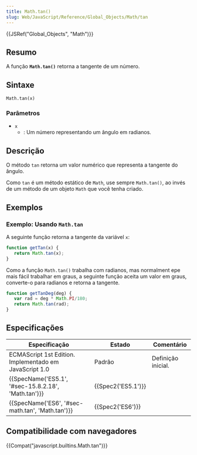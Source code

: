 ```yaml
---
title: Math.tan()
slug: Web/JavaScript/Reference/Global_Objects/Math/tan
---
```


{{JSRef("Global_Objects", "Math")}}

## Resumo

A função **`Math.tan()`** retorna a tangente de um número.

## Sintaxe

```
Math.tan(x)
```

### Parâmetros

- `x`
  - : Um número representando um ângulo em radianos.

## Descrição

O método `tan` retorna um valor numérico que representa a tangente do ângulo.

Como `tan` é um método estático de `Math`, use sempre `Math.tan()`, ao invés de um método de um objeto `Math` que você tenha criado.

## Exemplos

### Exemplo: Usando `Math.tan`

A seguinte função retorna a tangente da variável `x`:

```js
function getTan(x) {
   return Math.tan(x);
}
```

Como a função `Math.tan()` trabalha com radianos, mas normalment epe mais fácil trabalhar em graus, a seguinte função aceita um valor em graus, converte-o para radianos e retorna a tangente.

```js
function getTanDeg(deg) {
   var rad = deg * Math.PI/180;
   return Math.tan(rad);
}
```

## Especificações

| Especificação                                                        | Estado                   | Comentário         |
| -------------------------------------------------------------------- | ------------------------ | ------------------ |
| ECMAScript 1st Edition. Implementado em JavaScript 1.0               | Padrão                   | Definição inicial. |
| {{SpecName('ES5.1', '#sec-15.8.2.18', 'Math.tan')}} | {{Spec2('ES5.1')}} |                    |
| {{SpecName('ES6', '#sec-math.tan', 'Math.tan')}}     | {{Spec2('ES6')}}     |                    |

## Compatibilidade com navegadores

{{Compat("javascript.builtins.Math.tan")}}
